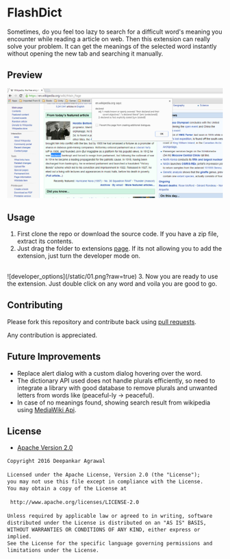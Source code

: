 # FlashDict
Sometimes, do you feel too lazy to search for a difficult word's meaning you encounter while reading a article on web. Then this extension can really solve your problem. It can get the meanings of the selected word instantly without opening the new tab and searching it manually.

## Preview
![preview](/static/02.png?raw=true)

## Usage
1. First clone the repo or download the source code. If you have a zip file, extract its contents.
2. Just drag the folder to extensions [page](chrome://extensions/). If its not allowing you to add the extension, just turn the developer mode on.
<br>
![developer_options](/static/01.png?raw=true)
3. Now you are ready to use the extension. Just double click on any word and voila you are good to go.

## Contributing

Please fork this repository and contribute back using
[pull requests](https://github.com/deep110/FlashDict/pulls).

Any contribution is appreciated.

## Future Improvements
* Replace alert dialog with a custom dialog hovering over the word.
* The dictionary API used does not handle plurals efficiently, so need to integrate a library with good database to remove plurals and unwanted letters from words like (peaceful-ly -> peaceful).
* In case of no meanings found, showing search result from wikipedia using [MediaWiki Api](https://www.mediawiki.org/wiki/API:Main_page).

## License

* [Apache Version 2.0](http://www.apache.org/licenses/LICENSE-2.0.html)

```
Copyright 2016 Deepankar Agrawal

Licensed under the Apache License, Version 2.0 (the "License");
you may not use this file except in compliance with the License.
You may obtain a copy of the License at

 http://www.apache.org/licenses/LICENSE-2.0

Unless required by applicable law or agreed to in writing, software
distributed under the License is distributed on an "AS IS" BASIS,
WITHOUT WARRANTIES OR CONDITIONS OF ANY KIND, either express or implied.
See the License for the specific language governing permissions and
limitations under the License.


